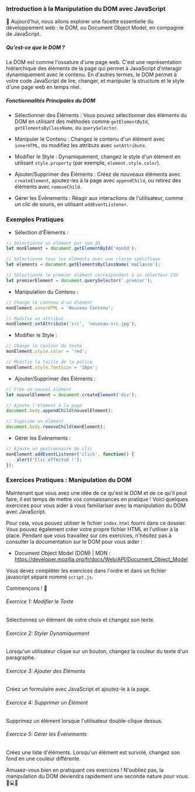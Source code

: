 
### Introduction à la Manipulation du DOM avec JavaScript

🚀 Aujourd'hui, nous allons explorer une facette essentielle du développement web : le DOM, ou Document Object Model, en compagnie de JavaScript.

##### Qu'est-ce que le DOM ?
Le DOM est comme l'ossature d'une page web. C'est une représentation hiérarchique des éléments de la page qui permet à JavaScript d'interagir dynamiquement avec le contenu. En d'autres termes, le DOM permet à votre code JavaScript de lire, changer, et manipuler la structure et le style d'une page web en temps réel.

##### Fonctionnalités Principales du DOM
- Sélectionner des Éléments : Vous pouvez sélectionner des éléments du DOM en utilisant des méthodes comme `getElementById`, `getElementsByClassName`, ou `querySelector`.

- Manipuler le Contenu : Changez le contenu d'un élément avec `innerHTML`, ou modifiez les attributs avec `setAttribute`.
  
- Modifier le Style : Dynamiquement, changez le style d'un élément en utilisant `style.property` (par exemple, `element.style.color`).
  
- Ajouter/Supprimer des Éléments : Créez de nouveaux éléments avec `createElement`, ajoutez-les à la page avec `appendChild`, ou retirez des éléments avec `removeChild`.
  
- Gérer les Événements : Réagir aux interactions de l'utilisateur, comme un clic de souris, en utilisant `addEventListener`.
  
### Exemples Pratiques
- Sélection d'Éléments :
```javascript
// Sélectionne un élément par son ID
let monElement = document.getElementById('monId');

// Sélectionne tous les éléments avec une classe spécifique
let elements = document.getElementsByClassName('maClasse');

// Sélectionne le premier élément correspondant à un sélecteur CSS
let premierElement = document.querySelector('.premier');
```
- Manipulation du Contenu :
```javascript   
// Change le contenu d'un élément
monElement.innerHTML = 'Nouveau Contenu';

// Modifie un attribut
monElement.setAttribute('src', 'nouveau-src.jpg');
```
- Modifier le Style :
```javascript
// Change la couleur du texte
monElement.style.color = 'red';

// Modifie la taille de la police
monElement.style.fontSize = '18px';
```
- Ajouter/Supprimer des Éléments :
```javascript
// Crée un nouvel élément
let nouvelElement = document.createElement('div');

// Ajoute l'élément à la page
document.body.appendChild(nouvelElement);

// Supprime un élément
document.body.removeChild(monElement);
```
- Gérer les Événements :
```javascript
// Ajoute un gestionnaire de clic
monElement.addEventListener('click', function() {
    alert('Clic effectué !');
});
```

### Exercices Pratiques : Manipulation du DOM
Maintenant que vous avez une idée de ce qu'est le DOM et de ce qu'il peut faire, il est temps de mettre vos connaissances en pratique ! Voici quelques exercices pour vous aider à vous familiariser avec la manipulation du DOM avec JavaScript.

Pour cela, vous pouvez utiliser le fichier `index.html` fourni dans ce dossier. Vous pouvez également créer votre propre fichier HTML et l'utiliser à la place. Pendant que vous travaillez sur ces exercices, n'hésitez pas à consulter la documentation sur le DOM pour vous aider : 
- Document Object Model (DOM) | MDN : https://developer.mozilla.org/fr/docs/Web/API/Document_Object_Model

Vous devez compléter les exercices dans l'ordre et dans un fichier javascript séparé nommé `script.js`.

Commençons ! 🚀

###### Exercice 1: Modifier le Texte
Sélectionnez un élément de votre choix et changez son texte.

###### Exercice 2: Styler Dynamiquement
Lorsqu'un utilisateur clique sur un bouton, changez la couleur du texte d'un paragraphe.

###### Exercice 3: Ajouter des Éléments
Créez un formulaire avec JavaScript et ajoutez-le à la page.

###### Exercice 4: Supprimer un Élément
Supprimez un élément lorsque l'utilisateur double-clique dessus.

###### Exercice 5: Gérer les Événements
Créez une liste d'éléments. Lorsqu'un élément est survolé, changez son fond en une couleur différente.

Amusez-vous bien en pratiquant ces exercices ! N'oubliez pas, la manipulation du DOM deviendra rapidement une seconde nature pour vous. 🚀💻✨